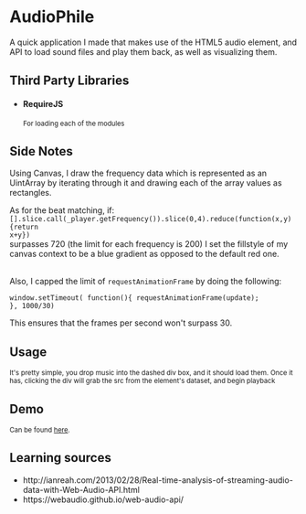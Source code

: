 AudioPhile
==========

A quick application I made that makes use of the HTML5 audio element, and API
to load sound files and play them back, as well as visualizing them.

<h2>Third Party Libraries</h2>
<ul><li><h4>RequireJS</h4><small>For loading each of the modules</small></li></ul>
<h2>Side Notes</h2>
Using Canvas, I draw the frequency data which is represented as an UintArray by iterating through it
and drawing each of the array values as rectangles.

As for the beat matching, if:<br/>
<code>[].slice.call(_player.getFrequency()).slice(0,4).reduce(function(x,y){return x+y})</code>
<br/>
surpasses 720 (the limit for each frequency is 200) I set the fillstyle of my canvas context to be
a blue gradient as opposed to the default red one.

<br/>
Also, I capped the limit of <code>requestAnimationFrame</code> by doing the following:<br/>

<code>window.setTimeout(
  function(){
    requestAnimationFrame(update);
  }, 1000/30)
</code><br/>

This ensures that the frames per second won't surpass 30.

<h2>Usage</h2>
<small>It's pretty simple, you drop music into the dashed div box, and it should load them.
Once it has, clicking the div will grab the src from the element's dataset, and begin playback</small>

<h2>Demo</h2>
<small>Can be found <a href='http://srowhani.github.io/AudioPhile' target='_blank'>here</a>.</small>

<h2>Learning sources</h2>
<ul>
  <li>http://ianreah.com/2013/02/28/Real-time-analysis-of-streaming-audio-data-with-Web-Audio-API.html</li>
  <li>https://webaudio.github.io/web-audio-api/</li>
</ul>
